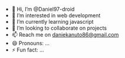 - 👋 Hi, I’m @Daniel97-droid
- 👀 I’m interested in web development
- 🌱 I’m currently learning javascript
- 💞️ I’m looking to collaborate on projects
- 📫 Reach me on daniekanuto86@gmail.com
- 😄 Pronouns: ...
- ⚡ Fun fact: ...

<!---
Daniel97-droid/Daniel97-droid is a ✨ special ✨ repository because its `README.md` (this file) appears on your GitHub profile.
You can click the Preview link to take a look at your changes.
--->
